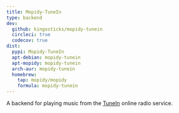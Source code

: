```yaml
---
title: Mopidy-TuneIn
type: backend
dev:
  github: kingosticks/mopidy-tunein
  circleci: true
  codecov: true
dist:
  pypi: Mopidy-TuneIn
  apt-debian: mopidy-tunein
  apt-mopidy: mopidy-tunein
  arch-aur: mopidy-tunein
  homebrew:
    tap: mopidy/mopidy
    formula: mopidy-tunein
---
```


A backend for playing music from the
[TuneIn](https://tunein.com/) online radio service.

